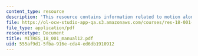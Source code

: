 ```yaml
---
content_type: resource
description: 'This resource contains information related to motion along a curve. '
file: https://ol-ocw-studio-app-qa.s3.amazonaws.com/courses/res-18-001-calculus-online-textbook-spring-2005/555af9d15fba916ecda4ed6db1910912_MITRES_18_001_manual12.pdf
file_type: application/pdf
resourcetype: Document
title: MITRES_18_001_manual12.pdf
uid: 555af9d1-5fba-916e-cda4-ed6db1910912
---
```

